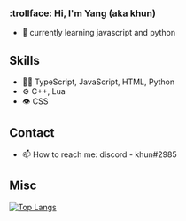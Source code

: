 ### :trollface: Hi, I'm Yang (aka khun)

- :speech_balloon: currently learning javascript and python

## Skills
- 👨‍💻 TypeScript, JavaScript, HTML, Python
- ⚙️ C++, Lua
- 👁️ CSS

## Contact
- 📫 How to reach me: discord - khun#2985

## Misc
[![Top Langs](https://github-readme-stats.vercel.app/api/top-langs/?username=khun-int)](https://github.com/anuraghazra/github-readme-stats)
<!--
**khun-int/khun-int** is a ✨ _special_ ✨ repository because its `README.md` (this file) appears on your GitHub profile.

Here are some ideas to get you started:

- 🔭 I’m currently working on an electron app
- 🌱 I’m currently learning javascript and python
- 👯 I’m looking to collaborate on ...
- 🤔 I’m looking for help with ...
- 💬 Ask me about ...
- 📫 How to reach me: discord - khun#2985
- 😄 Pronouns: he/him/his
- ⚡ Fun fact: ...

[![Top Langs](https://github-readme-stats.vercel.app/api/top-langs/?username=khun-int)](https://github.com/anuraghazra/github-readme-stats)

![Alt text](https://spotify-recently-played-readme.vercel.app/api?user=5tl1rgk02aft9cylc8xyzdmf4)
-->
